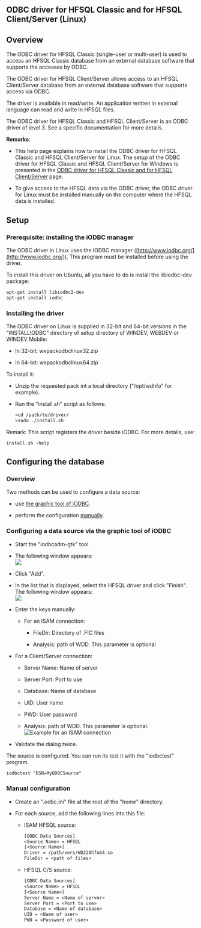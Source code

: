 
## ODBC driver for HFSQL Classic and for HFSQL Client/Server (Linux)
			

<a name="NOTE1"></a>
<a name="NOTE1_1"></a>


## Overview
<a name="overview_ELTTEXTE000171"></a>
The ODBC driver for HFSQL Classic (single-user or multi-user) is used to access an HFSQL Classic database from an external database software that supports the accesses by ODBC.

The ODBC driver for HFSQL Client/Server allows access to an HFSQL Client/Server database from an external database software that supports access via ODBC.

The driver is available in read/write. An application written in external language can read and write in HFSQL files.

The ODBC driver for HFSQL Classic and HFSQL Client/Server is an ODBC driver of level 3. See a specific documentation for more details.

**Remarks**: 

- This help page explains how to install the ODBC driver for HFSQL Classic and HFSQL Client/Server for Linux. The setup of the ODBC driver for HFSQL Classic and HFSQL Client/Server for Windows is presented in the [ODBC driver for HFSQL Classic and for HFSQL Client/Server](../WDLang4/3044179.md) page. 

- To give access to the HFSQL data via the ODBC driver, the ODBC driver for Linux must be installed manually on the computer where the HFSQL data is installed. 




<a name="NOTE3"></a>
<a name="NOTE3_1"></a>


## Setup
<a name="setup_ELTTEXTE000195"></a>


### Prerequisite: installing the iODBC manager
<a name="prerequisite_installing_the_iodbc_manager_ELTPARAGRAPHE000030"></a>

The ODBC driver in Linux uses the iODBC manager ([http://www.iodbc.org/](http://www.iodbc.org/)). This program must be installed before using the driver. 

To install this driver on Ubuntu, all you have to do is install the libiodbc-dev package: 


```txt
apt-get install libiodbc2-dev
apt-get install iodbc
```



### Installing the driver
<a name="installing_the_driver_ELTPARAGRAPHE000042"></a>

The ODBC driver on Linux is supplied in 32-bit and 64-bit versions in the "INSTALL\\ODBC" directory of setup directory of WINDEV, WEBDEV or WINDEV Mobile: 

- In 32-bit: wxpackodbclinux32.zip

- In 64-bit: wxpackodbclinux64.zip




To install it: 

- Unzip the requested pack int a local directory ("/opt/wdhfo" for example). 

- Run the "install.sh" script as follows: 
	
	```txt
	>cd /path/to/driver/
	>sudo ./install.sh
	```





Remark: This script registers the driver beside iODBC. For more details, use: 

```txt
install.sh -help
```


<a name="NOTE4"></a>
<a name="NOTE4_1"></a>


## Configuring the database
<a name="configuring_the_database_ELTTEXTE000225"></a>


### Overview
<a name="overview_ELTPARAGRAPHE000065"></a>

Two methods can be used to configure a data source: 

- use [the graphic tool of iODBC](#NOTE4_2). 

- perform the configuration [manually](#NOTE4_3). 



<a name="NOTE4_2"></a>


### Configuring a data source via the graphic tool of iODBC
<a name="configuring_data_source_via_the_graphic_tool_iodbc_ELTPARAGRAPHE000081"></a>

- Start the "iodbcadm-gtk" tool. 

- The following window appears: <br>![](https://doc.pcsoft.fr/en-US/images/image.awp?langid=3&name=iodbc1.gif)


- Click "Add". 

- In the list that is displayed, select the HFSQL driver and click "Finish". The following window appears: <br>![](https://doc.pcsoft.fr/en-US/images/image.awp?langid=3&name=iodbc2.gif)


- Enter the keys manually: 

	- For an ISAM connection: 

		- FileDir: Directory of .FIC files

		- Analysis: path of WDD. This parameter is optional




- For a Client/Server connection: 

	- Server Name: Name of server

	- Server Port: Port to use

	- Database: Name of database

	- UID: User name

	- PWD: User password

	- Analysis: path of WDD. This parameter is optional. <br>![Example for an ISAM connection](https://doc.pcsoft.fr/en-US/images/image.awp?langid=3&name=iodbc3.gif)

- Validate the dialog twice. 




The source is configured. You can run its test it with the "iodbctest" program.

```txt
iodbctest "DSN=MyODBCSource"
```

<a name="NOTE4_3"></a>


### Manual configuration
<a name="manual_configuration_ELTPARAGRAPHE000114"></a>

- Create an ".odbc.ini" file at the root of the "home" directory. 

- For each source, add the following lines into this file: 

	- ISAM HFSQL source:
			
		```txt
		[ODBC Data Sources] 
		<Source Name> = HFSQL 
		[<Source Name>] 
		Driver = /path/vers/WD220hfo64.so 
		FileDir = <path of files>
		```


	- HFSQL C/S source: 
			
		```txt
		[ODBC Data Sources] 
		<Source Name> = HFSQL 
		[<Source Name>] 
		Server Name = <Name of server>
		Server Port = <Port to use>
		Database = <Name of database>
		UID = <Name of user>
		PWD = <Password of user>
		```









